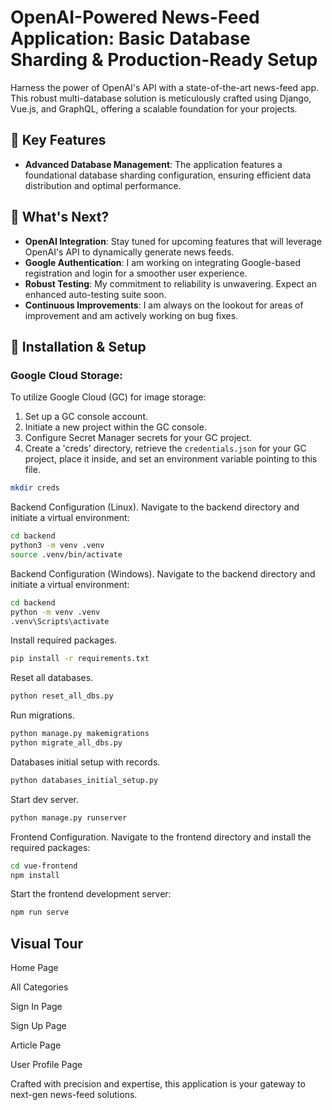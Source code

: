 # OpenAI-Powered News-Feed Application: Basic Database Sharding & Production-Ready Setup

Harness the power of OpenAI's API with a state-of-the-art news-feed app. This robust multi-database solution is meticulously crafted using Django, Vue.js, and GraphQL, offering a scalable foundation for your projects.

## 🌟 Key Features

- **Advanced Database Management**: The application features a foundational database sharding configuration, ensuring efficient data distribution and optimal performance.

## 🚀 What's Next?

- **OpenAI Integration**: Stay tuned for upcoming features that will leverage OpenAI's API to dynamically generate news feeds.
- **Google Authentication**: I am working on integrating Google-based registration and login for a smoother user experience.
- **Robust Testing**: My commitment to reliability is unwavering. Expect an enhanced auto-testing suite soon.
- **Continuous Improvements**: I am always on the lookout for areas of improvement and am actively working on bug fixes.

## 🔧 Installation & Setup

### Google Cloud Storage:

To utilize Google Cloud (GC) for image storage:

1. Set up a GC console account.
2. Initiate a new project within the GC console.
3. Configure Secret Manager secrets for your GC project.
4. Create a 'creds' directory, retrieve the `credentials.json` for your GC project, place it inside, and set an environment variable pointing to this file.


```bash
mkdir creds
```

Backend Configuration (Linux).
Navigate to the backend directory and initiate a virtual environment:

```bash
cd backend
python3 -m venv .venv
source .venv/bin/activate
```

Backend Configuration (Windows).
Navigate to the backend directory and initiate a virtual environment:

```bash
cd backend
python -m venv .venv 
.venv\Scripts\activate
```

Install required packages.

```bash
pip install -r requirements.txt
```

Reset all databases.

```bash
python reset_all_dbs.py
```

Run migrations.

```bash
python manage.py makemigrations
python migrate_all_dbs.py
```

Databases initial setup with records.

```bash
python databases_initial_setup.py
```

Start dev server.

```bash
python manage.py runserver
```

Frontend Configuration.
Navigate to the frontend directory and install the required packages:

```bash
cd vue-frontend
npm install
```

Start the frontend development server:

```bash
npm run serve
```

## Visual Tour

Home Page

<!-- ![Home Page]() -->

All Categories

<!-- ![All Categories]() -->

Sign In Page

<!-- ![Sign In Page]() -->

Sign Up Page

<!-- ![Sign Up Page]() -->

Article Page

<!-- ![Article Page]() -->

User Profile Page

<!-- ![User Profile Page]() -->

Crafted with precision and expertise, this application is your gateway to next-gen news-feed solutions.
